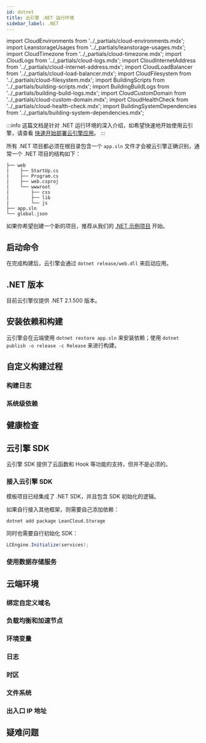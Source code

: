 ```yaml
---
id: dotnet
title: 云引擎 .NET 运行环境
sidebar_label: .NET
---
```


import CloudEnvironments from '../_partials/cloud-environments.mdx';
import LeanstorageUsages from '../_partials/leanstorage-usages.mdx';
import CloudTimezone from '../_partials/cloud-timezone.mdx';
import CloudLogs from '../_partials/cloud-logs.mdx';
import CloudInternetAddress from '../_partials/cloud-internet-address.mdx';
import CloudLoadBalancer from '../_partials/cloud-load-balancer.mdx';
import CloudFilesystem from '../_partials/cloud-filesystem.mdx';
import BuildingScripts from '../_partials/building-scripts.mdx';
import BuildingBuildLogs from '../_partials/building-build-logs.mdx';
import CloudCustomDomain from '../_partials/cloud-custom-domain.mdx';
import CloudHealthCheck from '../_partials/cloud-health-check.mdx';
import BuildingSystemDependencies from '../_partials/building-system-dependencies.mdx';

:::info
这篇文档是针对 .NET 运行环境的深入介绍，如希望快速地开始使用云引擎，请查看 [快速开始部署云引擎应用](/sdk/engine/deploy/getting-started)。
:::

所有 .NET 项目都必须在根目录包含一个 `app.sln` 文件才会被云引擎正确识别，通常一个 .NET 项目的结构如下：

```
├── web
|    ├── StartUp.cs
|    ├── Program.cs
|    ├── web.csproj
|    └── wwwroot
|        ├── css
|        ├── lib
|        └── js
├── app.sln
└── global.json
```

如果你希望创建一个新的项目，推荐从我们的 [.NET 示例项目](https://github.com/leancloud/dotNET-getting-started) 开始。

## 启动命令

在完成构建后，云引擎会通过 `dotnet release/web.dll` 来启动应用。

## .NET 版本

目前云引擎仅提供 .NET 2.1.500 版本。

## 安装依赖和构建

云引擎会在云端使用 `dotnet restore app.sln` 来安装依赖；使用 `dotnet publish -o release -c Release` 来进行构建。

## 自定义构建过程

<BuildingScripts />

### 构建日志

<BuildingBuildLogs />

### 系统级依赖

<BuildingSystemDependencies />

## 健康检查

<CloudHealthCheck />

## 云引擎 SDK
云引擎 SDK 提供了云函数和 Hook 等功能的支持，但并不是必须的。

### 接入云引擎 SDK

模板项目已经集成了 .NET SDK，并且包含 SDK 初始化的逻辑。

如果自行接入其他框架，则需要自己添加依赖：

```sh
dotnet add package LeanCloud.Storage
```

同时也需要自行初始化 SDK：

```cs
LCEngine.Initialize(services);
```

### 使用数据存储服务

<LeanstorageUsages />

## 云端环境

### 绑定自定义域名

<CloudCustomDomain />

### 负载均衡和加速节点

<CloudLoadBalancer only='dotnet' />

### 环境变量

<CloudEnvironments />

### 日志

<CloudLogs only='dotnet' />

### 时区

<CloudTimezone />

### 文件系统

<CloudFilesystem />

### 出入口 IP 地址

<CloudInternetAddress />

## 疑难问题
